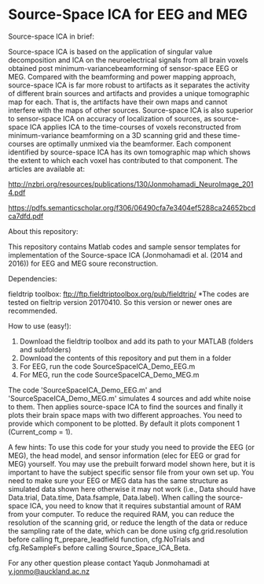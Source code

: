 # Source-Space ICA for EEG and MEG
Source-space ICA in brief:

Source-space ICA is based on the application of singular value decomposition and ICA on the neuroelectrical signals from all brain voxels obtained post minimum-variancebeamforming of sensor-space EEG or MEG. Compared with the beamforming and power mapping approach, source-space ICA is far more robust to artifacts as it separates the activity of different brain sources and artifacts and provides a unique tomographic map for each. That is, the artifacts have their own maps and cannot interfere with the maps of other sources. Source-space ICA is also superior to sensor-space ICA on accuracy of localization of sources, as source-space ICA applies ICA to the time-courses of voxels reconstructed from minimum-variance beamforming on a 3D scanning grid and these time-
courses are optimally unmixed via the beamformer. Each component identified by source-space ICA has its own tomographic map which shows the extent to which each voxel has contributed to that component.
The articles are available at:

http://nzbri.org/resources/publications/130/Jonmohamadi_NeuroImage_2014.pdf

https://pdfs.semanticscholar.org/f306/06490cfa7e3404ef5288ca24652bcdca7dfd.pdf

About this repository:

This repository contains Matlab codes and sample sensor templates for implementation of the Source-space ICA (Jonmohamadi et al. (2014 and 2016)) for EEG and MEG soure reconstruction. 

Dependencies:

fieldtrip toolbox: ftp://ftp.fieldtriptoolbox.org/pub/fieldtrip/
*The codes are tested on fieltrip version 20170410. So this version or newer ones are recommended. 

How to use (easy!):

1) Download the fieldtrip toolbox and add its path to your MATLAB (folders and subfolders) 
2) Download the contents of this repository and put them in a folder
3) For EEG, run the code SourceSpaceICA_Demo_EEG.m
4) For MEG, run the code SourceSpaceICA_Demo_MEG.m

The code 'SourceSpaceICA_Demo_EEG.m' and 'SourceSpaceICA_Demo_MEG.m' simulates 4 sources and add white noise to them. Then applies source-space ICA to find the sources and finally it plots their brain space maps with two different approaches. You need to provide which component to be plotted. By default it plots component 1 (Current_comp = 1). 

A few hints:
To use this code for your study you need to provide the EEG (or MEG), the head model, and sensor information (elec for EEG or grad for MEG) yourself. 
You may use the prebuilt forward model shown here, but it is important to have the subject specific sensor file from your own set up. 
You need to make sure your EEG or MEG data has the same structure as simulated data shown here otherwise it may not work (i.e., Data should have Data.trial, Data.time, Data.fsample, Data.label).
When calling the source-space ICA, you need to know that it requires substantial amount of RAM from your computer.
To reduce the required RAM, you can reduce the resolution of the scanning grid, or reduce the length of the data or reduce the sampling rate of the date, which can be done using cfg.grid.resolution before calling ft_prepare_leadfield function, cfg.NoTrials and cfg.ReSampleFs before calling Source_Space_ICA_Beta.

For any other question please contact Yaqub Jonmohamadi at y.jonmo@auckland.ac.nz
